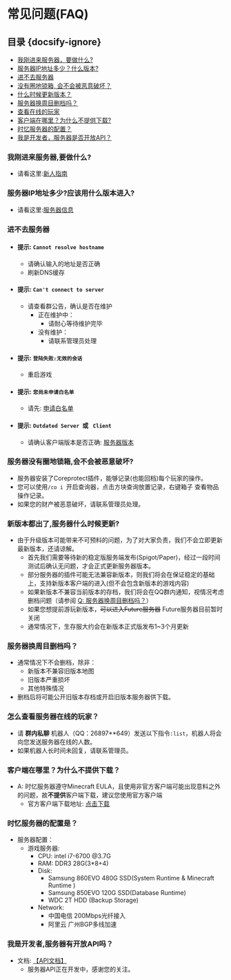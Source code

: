 # 常见问题(FAQ)

## 目录 {docsify-ignore}

- [我刚进来服务器，要做什么?](#我刚进来服务器,要做什么?)
- [服务器IP地址多少？什么版本?](#服务器IP地址多少?应该用什么版本进入?)
- [进不去服务器](#进不去服务器)
- [没有圈地锁箱, 会不会被恶意破坏？](#服务器没有圈地锁箱,会不会被恶意破坏?)
- [什么时候更新版本？](#新版本都出了,服务器什么时候更新?)
- [服务器换周目删档吗？](#服务器换周目删档吗？)
- [查看在线的玩家](#怎么查看服务器在线的玩家？)
- [客户端在哪里？为什么不提供下载?](#客户端在哪里？为什么不提供下载？)
- [时忆服务器的配置？](#时忆服务器的配置是？)
- [我是开发者，服务器是否开放API？](#我是开发者,服务器有开放API吗？)

### 我刚进来服务器,要做什么?
- 请看这里:[新人指南](playerGuide.md)

### 服务器IP地址多少?应该用什么版本进入?
- 请看这里:[服务器信息](serverlist.md)

### 进不去服务器
- #### 提示: ``Cannot resolve hostname``
     - 请确认输入的地址是否正确
     - 刷新DNS缓存
- #### 提示: ``Can't connect to server``
    - 请查看群公告，确认是否在维护
        - 正在维护中：
            - 请耐心等待维护完毕
        - 没有维护：
            - 请联系管理员处理 
- #### 提示: ``登陆失败:无效的会话``
    - 重启游戏
- #### 提示: ``您尚未申请白名单``
    - 请先: [申请白名单](whitelist.md)
- #### 提示: ``Outdated Server ``或 `` Client`` 
    - 请确认客户端版本是否正确: [服务器版本](serverlist.md)
    
### 服务器没有圈地锁箱,会不会被恶意破坏?
- 服务器安装了Coreprotect插件，能够记录(也能回档)每个玩家的操作。
- 您可以使用``/co i ``开启查询器，点击方块查询放置记录，右键箱子
查看物品操作记录。
- 如果您的财产被恶意破坏，请联系管理员处理。
    

### 新版本都出了,服务器什么时候更新?
- 由于升级版本可能带来不可预料的问题，为了对大家负责，我们不会立即更新最新版本，还请谅解。
    - 首先我们需要等待新的稳定版服务端发布(Spigot/Paper)，经过一段时间测试后确认无问题，才会正式更新服务器版本。
    - 部分服务器的插件可能无法兼容新版本，则我们将会在保证稳定的基础上，支持新版本客户端的进入(但不会包含新版本的游戏内容)
    - 如果新版本不兼容当前版本的存档，我们将会在QQ群内通知，视情况考虑删档问题（请参阅 [Q: 服务器换周目删档吗？](#q-服务器换周目删档吗)）
    - 如果您想提前游玩新版本，~~可以进入Future服务器~~ Future服务器目前暂时关闭
    - 通常情况下，生存服大约会在新版本正式版发布1~3个月更新

### 服务器换周目删档吗？
- 通常情况下不会删档，除非：
    - 新版本不兼容旧版本地图
    - 旧版本严重损坏
    - 其他特殊情况   
- 删档后将可能公开旧版本存档或开启旧版本服务器供下载。       
        
### 怎么查看服务器在线的玩家？
- 请 **群内私聊** 机器人（QQ：26897**649）发送以下指令``:list``，机器人将会向您发送服务器在线的人数。
- 如果机器人长时间未回复，请联系管理员。
    
### 客户端在哪里？为什么不提供下载？
- A: 时忆服务器遵守Minecraft EULA，且使用非官方客户端可能出现意料之外的问题，故**不提供**客户端下载，建议您使用官方客户端
    - 官方客户端下载地址: [点击下载](https://minecraft.net)

### 时忆服务器的配置是？
- 服务器配置：
    - 游戏服务器:
        - CPU: intel i7-6700 @3.7G
        - RAM: DDR3 28G(3*8+4) 
        - Disk:
            - Samsung 860EVO 480G SSD(System Runtime & Minecraft Runtime )
            - Samsung 850EVO 120G SSD(Database Runtime)
            - WDC 2T HDD (Backup Storage) 
        - Network:
            - 中国电信 200Mbps光纤接入
            - 阿里云 广州BGP多线加速

### 我是开发者,服务器有开放API吗？
- 文档: [【API文档】](../dev/api.md)
    - 服务器API正在开发中，感谢您的关注。


